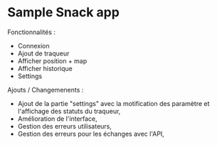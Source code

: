 # Sample Snack app

Fonctionnalités :
- Connexion
- Ajout de traqueur
- Afficher position + map
- Afficher historique
- Settings

Ajouts / Changemenents :

+ Ajout de la partie "settings" avec la motification des paramètre et l'affichage des statuts du traqueur, 
+ Amélioration de l'interface, 
+ Gestion des erreurs utilisateurs, 
+ Gestion des erreurs pour les échanges avec l'API,
